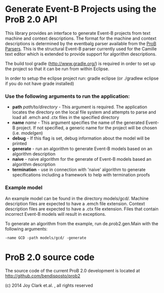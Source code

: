 # Generate Event-B Projects using the ProB 2.0 API

This library provides an interface to generate Event-B projects from text machine and context descriptions. 
The format for the machine and context descriptions is determined by the eventbalg parser available from the [ProB Parsers](https://github.com/bendisposto/probparsers).
This is the structural Event-B parser currently used for the Camille text editor which is extended to provide support for algorithm descriptions.

The build tool gradle (http://www.gradle.org/) is required in order to set up the project so that it can be run from within Eclipse.

In order to setup the eclipse project run: gradle eclipse (or ./gradlew eclipse if you do not have grade installed)

### Use the following arguments to run the application:
* **path** *path/to/directory* - This argument is required. The application locates the directory on the local file system and attempts to parse and load all .emch and .ctx files in the specified directory
* **name** *name* - This argument specifies the name of the generated Event-B project. If not specified, a generic name for the project will be chosen (i.e. *modelgen*)
* **debug** - If this flag is set, debug information about the model will be printed
* **generate** - run an algorithm to generate Event-B models based on an algorithm description
* **naive** - naive algorithm for the generate of Event-B models based an algorithm description
* **termination** - use in connection with 'naive' algorithm to generate specifications including a framework to help with termination proofs

### Example model
An example model can be found in the directory models/gcd/.
Machine description files are expected to have a .emch file extension.
Context description files are expected to have a .ctx file extension.
Files that contain incorrect Event-B models will result in exceptions.

To generate an algorithm from the example, run de.prob2.gen.Main with the following arguments:
```
-name GCD -path models/gcd/ -generate
```

# ProB 2.0 source code
The source code of the current ProB 2.0 development is located at http://github.com/bendisposto/prob2

(c) 2014 Joy Clark et.al. , all rights reserved
